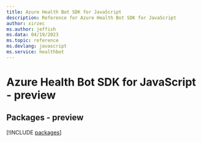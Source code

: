 ```yaml
---
title: Azure Health Bot SDK for JavaScript
description: Reference for Azure Health Bot SDK for JavaScript
author: xirzec
ms.author: jeffish
ms.data: 04/19/2023
ms.topic: reference
ms.devlang: javascript
ms.service: healthbot
---
```

# Azure Health Bot SDK for JavaScript - preview
## Packages - preview
[!INCLUDE [packages](health-bot-index.md)]